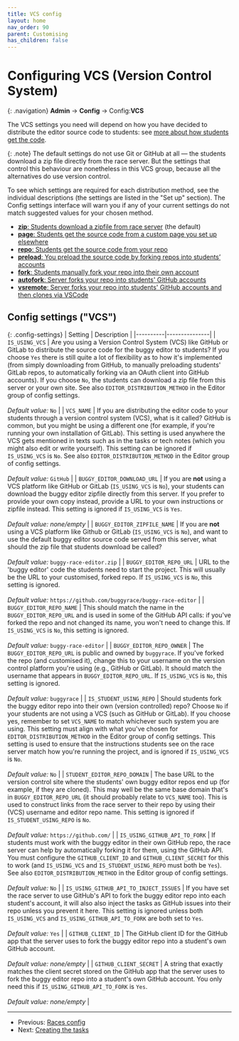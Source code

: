 ```yaml
---
title: VCS config
layout: home
nav_order: 90
parent: Customising
has_children: false
---
```



# Configuring VCS (Version Control System)

{: .navigation}
**Admin** → **Config** → Config:**VCS**

The VCS settings you need will depend on how you have decided to distribute
the editor source code to students: see [more about how students get the
code](../buggy-editor/distributing-the-code).

{: .note}
The default settings do not use Git or GitHub at all — the students download a
zip file directly from the race server. But the settings that control this
behaviour are nonetheless in this VCS group, because all the alternatives do use
version control.

To see which settings are required for each distribution method, see the
individual descriptions (the settings are listed in the "Set up" section).
The Config settings interface will warn you if any of your current settings
do not match suggested values for your chosen method.

<ul>
  <li><a href="../buggy-editor/distributing-the-code#method-zip"><strong>zip</strong>: Students download a zipfile from race server</a> (the default)</li>
  <li><a href="../buggy-editor/distributing-the-code#method-page"><strong>page</strong>: Students get the source code from a custom page you set up elsewhere</a></li>
  <li><a href="../buggy-editor/distributing-the-code#method-repo"><strong>repo</strong>: Students get the source code from your repo</a></li>
  <li><a href="../buggy-editor/distributing-the-code#method-preload"><strong>preload</strong>: You preload the source code by forking repos into students’ accounts</a></li>
  <li><a href="../buggy-editor/distributing-the-code#method-fork"><strong>fork</strong>: Students manually fork your repo into their own account</a></li>
  <li><a href="../buggy-editor/distributing-the-code#method-autofork"><strong>autofork</strong>: Server forks your repo into students' GitHub accounts</a></li>
  <li><a href="../buggy-editor/distributing-the-code#method-vsremote"><strong>vsremote</strong>: Server forks your repo into students' GitHub accounts and then clones via VSCode</a></li>
</ul>


## Config settings ("VCS")

{: .config-settings}
| Setting  | Description   |
|----------|---------------|
| `IS_USING_VCS` | Are you using a Version Control System (VCS) like GitHub or GitLab to distribute the source code for the buggy editor to students? If you choose `Yes` there is still quite a lot of flexibility as to how it's implemented (from simply downloading from GitHub, to manually preloading students' GitLab repos, to automatically forking via an OAuth client into GitHub accounts). If you choose `No`, the students can download a zip file from this server or your own site. See also `EDITOR_DISTRIBUTION_METHOD` in the Editor group of config settings.  <br><br> _Default value:_ `No` |
| `VCS_NAME` | If you are distributing the editor code to your students through a version control system (VCS), what is it called? GitHub is common, but you might be using a different one (for example, if you're running your own installation of GitLab). This setting is used anywhere the VCS gets mentioned in texts such as in the tasks or tech notes (which you might also edit or write yourself). This setting can be ignored if `IS_USING_VCS` is `No`. See also `EDITOR_DISTRIBUTION_METHOD` in the Editor group of config settings.  <br><br> _Default value:_ `GitHub` |
| `BUGGY_EDITOR_DOWNLOAD_URL` | If you are **not** using a VCS platform like GitHub or GitLab (`IS_USING_VCS` is `No`), your students can download the buggy editor zipfile directly from this server. If you prefer to provide your own copy instead, provide a URL to your own instructions or zipfile instead. This setting is ignored if `IS_USING_VCS` is `Yes`.   <br><br> _Default value:_ _none/empty_ |
| `BUGGY_EDITOR_ZIPFILE_NAME` | If you are **not** using a VCS platform like Github or GitLab (`IS_USING_VCS` is `No`), and want to use the default buggy editor source code served from this server, what should the zip file that students download be called?  <br><br> _Default value:_ `buggy-race-editor.zip` |
| `BUGGY_EDITOR_REPO_URL` | URL to the 'buggy editor' code the students need to start the project. This will usually be the URL to your customised, forked repo. If `IS_USING_VCS` is `No`, this setting is ignored.  <br><br> _Default value:_ `https://github.com/buggyrace/buggy-race-editor` |
| `BUGGY_EDITOR_REPO_NAME` | This should match the name in the `BUGGY_EDITOR_REPO_URL` and is used in some of the GitHub API calls: if you've forked the repo and not changed its name, you won't need to change this. If `IS_USING_VCS` is `No`, this setting is ignored.  <br><br> _Default value:_ `buggy-race-editor` |
| `BUGGY_EDITOR_REPO_OWNER` | The `BUGGY_EDITOR_REPO_URL` is public and owned by `buggyrace`. If you've forked the repo (and customised it), change this to your username on the version control platform you're using (e.g., GitHub or GitLab). It should match the username that appears in `BUGGY_EDITOR_REPO_URL`. If `IS_USING_VCS` is `No`, this setting is ignored.  <br><br> _Default value:_ `buggyrace` |
| `IS_STUDENT_USING_REPO` | Should students fork the buggy editor repo into their own (version controlled) repo? Choose `No` if your students are not using a VCS (such as GitHub or GitLab). If you choose yes, remember to set `VCS_NAME` to match whichever such system you are using. This setting must align with what you've chosen for `EDITOR_DISTRIBUTION_METHOD` in the Editor group of config settings. This setting is used to ensure that the instructions students see on the race server match how you're running the project, and is ignored if `IS_USING_VCS` is `No`.  <br><br> _Default value:_ `No` |
| `STUDENT_EDITOR_REPO_DOMAIN` | The base URL to the version control site where the students' own buggy editor repos end up (for example, if they are cloned). This may well be the same base domain that's in `BUGGY_EDITOR_REPO_URL` (it should probably relate to `VCS_NAME` too). This is used to construct links from the race server to their repo by using their (VCS) username and editor repo name. This setting is ignored if `IS_STUDENT_USING_REPO` is `No`.  <br><br> _Default value:_ `https://github.com/` |
| `IS_USING_GITHUB_API_TO_FORK` | If students must work with the buggy editor in their own GitHub repo, the race server can help by automatically forking it for them, using the GitHub API. You must configure the `GITHUB_CLIENT_ID` and `GITHUB_CLIENT_SECRET` for this to work (and `IS_USING_VCS` and `IS_STUDENT_USING_REPO` must both be `Yes`). See also `EDITOR_DISTRIBUTION_METHOD` in the Editor group of config settings.  <br><br> _Default value:_ `No` |
| `IS_USING_GITHUB_API_TO_INJECT_ISSUES` | If you have set the race server to use GitHub's API to fork the buggy editor repo into each student's account, it will also also inject the tasks as GitHub issues into their repo unless you prevent it here. This setting is ignored unless both `IS_USING_VCS` and `IS_USING_GITHUB_API_TO_FORK` are both set to `Yes`.   <br><br> _Default value:_ `Yes` |
| `GITHUB_CLIENT_ID` | The GitHub client ID for the GitHub app that the server uses to fork the buggy editor repo into a student's own GitHub account.  <br><br> _Default value:_ _none/empty_ |
| `GITHUB_CLIENT_SECRET` | A string that exactly matches the client secret stored on the GitHub app that the server uses to fork the buggy editor repo into a student's own GitHub account. You only need this if `IS_USING_GITHUB_API_TO_FORK` is `Yes`.  <br><br> _Default value:_ _none/empty_ |


 ---
 * Previous: [Races config](races)
 * Next: [Creating the tasks](creating-tasks)

